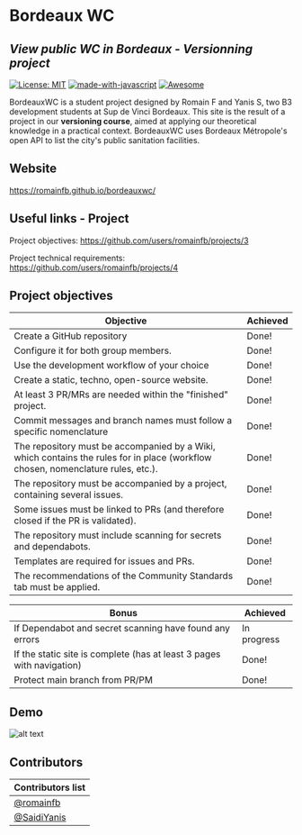 # Bordeaux WC
## _View public WC in Bordeaux - **Versionning** project_

 [![License: MIT](https://img.shields.io/badge/License-MIT-yellow.svg)](https://opensource.org/licenses/MIT) [![made-with-javascript](https://img.shields.io/badge/Made%20with-JavaScript-1f425f.svg)](https://www.javascript.com) [![Awesome](https://awesome.re/badge.svg)](https://romainfb.github.io/bordeauxwc/)

BordeauxWC is a student project designed by Romain F and Yanis S, two B3 development students at Sup de Vinci Bordeaux. This site is the result of a project in our **versioning course**, aimed at applying our theoretical knowledge in a practical context. BordeauxWC uses Bordeaux Métropole's open API to list the city's public sanitation facilities.

## Website
https://romainfb.github.io/bordeauxwc/

## Useful links - Project
Project objectives: https://github.com/users/romainfb/projects/3

Project technical requirements: https://github.com/users/romainfb/projects/4

## Project objectives

| Objective     | Achieved |
| ------------- | ------------- |
| Create a GitHub repository  | Done!  |
| Configure it for both group members.  | Done!  |
|Use the development workflow of your choice | Done!|
|Create a static, techno, open-source website. |Done!|
|At least 3 PR/MRs are needed within the "finished" project.|Done!|
|Commit messages and branch names must follow a specific nomenclature|Done!|
|The repository must be accompanied by a Wiki, which contains the rules for in place (workflow chosen, nomenclature rules, etc.).|Done!|
|The repository must be accompanied by a project, containing several issues.|Done!|
|Some issues must be linked to PRs (and therefore closed if the PR is validated).|Done!|
|The repository must include scanning for secrets and dependabots.|Done!|
|Templates are required for issues and PRs.|Done!|
|The recommendations of the Community Standards tab must be applied.|Done!|

| Bonus     | Achieved |
| ------------- | ------------- |
| If Dependabot and secret scanning have found any errors  | In progress  |
| If the static site is complete (has at least 3 pages with navigation)  | Done!  |
|Protect main branch from PR/PM| Done!|

## Demo

![alt text](https://cdn.discordapp.com/attachments/290407097747898368/1175836332933787768/Design_sans_titre.png?ex=656cadeb&is=655a38eb&hm=6c6e152c3b5078a947ff32a17cce0fa43ba98c57b29f3e390eea5f5844899edc&)

## Contributors

| Contributors list     |
| ------------- |
|[@romainfb](https://github.com/romainfb)|
|[@SaidiYanis](https://github.com/SaidiYanis) |
